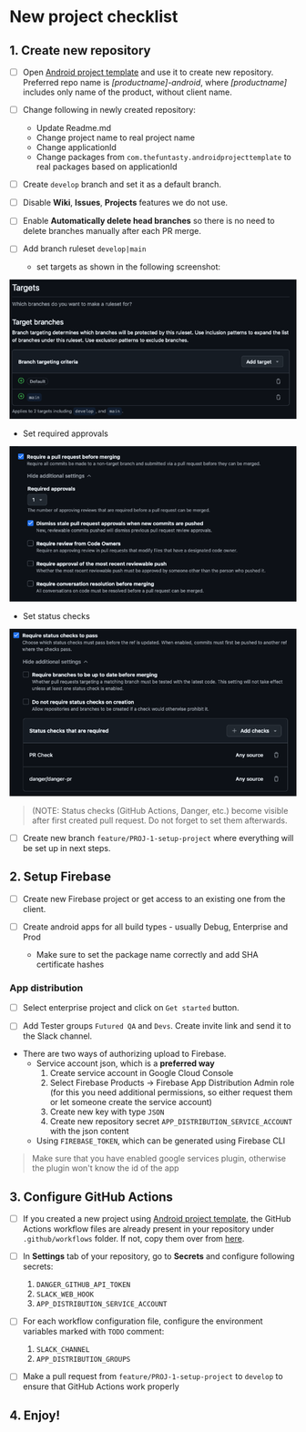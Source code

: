 # New project checklist

## 1. Create new repository

- [ ] Open [Android project template](https://github.com/thefuntasty/android-project-template) and use it to create new repository. Preferred repo name is *[productname]-android*, where *[productname]* includes only name of the product, without client name.

- [ ] Change following in newly created repository:
    - Update Readme.md
    - Change project name to real project name
    - Change applicationId
    - Change packages from `com.thefuntasty.androidprojecttemplate` to real packages based on applicationId

- [ ] Create `develop` branch and set it as a default branch.

- [ ] Disable **Wiki**, **Issues**, **Projects** features we do not use.

- [ ] Enable **Automatically delete head branches** so there is no need to delete branches manually after each PR merge.

- [ ] Add branch ruleset `develop|main`
  - set targets as shown in the following screenshot:

![GitHub target branches](../general/attachments/GitHub_target_branches.png)

- Set required approvals

![GitHub target branches](../general/attachments/GitHub_required_approvals.png)

- Set status checks

![GitHub target branches](attachments/GitHub_status_checks.png)

> (NOTE: Status checks (GitHub Actions, Danger, etc.) become visible after first created pull request. Do not forget to set them afterwards.

- [ ] Create new branch `feature/PROJ-1-setup-project` where everything will be set up in next steps.

## 2. Setup Firebase

- [ ] Create new Firebase project or get access to an existing one from the client.

- [ ] Create android apps for all build types - usually Debug, Enterprise and Prod
  - Make sure to set the package name correctly and add SHA certificate hashes

### App distribution

- [ ] Select enterprise project and click on `Get started` button.

- [ ] Add Tester groups `Futured QA` and `Devs`. Create invite link and send it to the Slack channel.

- There are two ways of authorizing upload to Firebase.
  - Service account json, which is a **preferred way**
    1. Create service account in Google Cloud Console
    2. Select Firebase Products -> Firebase App Distribution Admin role (for this you need additional permissions, so either request them or let someone create the service account)
    3. Create new key with type `JSON`
    4. Create new repository secret `APP_DISTRIBUTION_SERVICE_ACCOUNT` with the json content
  - Using `FIREBASE_TOKEN`, which can be generated using Firebase CLI

> Make sure that you have enabled google services plugin, otherwise the plugin won't know the id of the app

## 3. Configure GitHub Actions

- [ ] If you created a new project using [Android project template](https://github.com/thefuntasty/android-project-template), the GitHub Actions workflow files are already present in your repository under `.github/workflows` folder. If not, copy them over from [here](https://github.com/futuredapp/android-project-template/tree/main/.github/workflows).

- [ ] In **Settings** tab of your repository, go to **Secrets** and configure following secrets:
  1. `DANGER_GITHUB_API_TOKEN`
  2. `SLACK_WEB_HOOK`
  3. `APP_DISTRIBUTION_SERVICE_ACCOUNT`

- [ ] For each workflow configuration file, configure the environment variables marked with `TODO` comment:
  1. `SLACK_CHANNEL`
  2. `APP_DISTRIBUTION_GROUPS`

- [ ] Make a pull request from `feature/PROJ-1-setup-project` to `develop` to ensure that GitHub Actions work properly

## 4. Enjoy!
